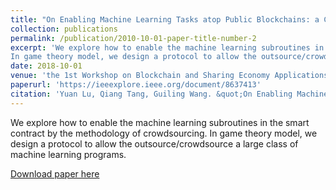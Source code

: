 ```yaml
---
title: "On Enabling Machine Learning Tasks atop Public Blockchains: a Crowdsourcing Approach"
collection: publications
permalink: /publication/2010-10-01-paper-title-number-2
excerpt: 'We explore how to enable the machine learning subroutines in the smart contract by the methodology of crowdsourcing. 
In game theory model, we design a protocol to allow the outsource/crowdsource a large class of machine learning programs.'
date: 2018-10-01
venue: 'the 1st Workshop on Blockchain and Sharing Economy Applications (BlockSEA)'
paperurl: 'https://ieeexplore.ieee.org/document/8637413'
citation: 'Yuan Lu, Qiang Tang, Guiling Wang. &quot;On Enabling Machine Learning Tasks atop Public Blockchains.&quot; <i>IEEE ICDMW 2018</i>.'
---
```

We explore how to enable the machine learning subroutines in the smart contract by the methodology of crowdsourcing. 
In game theory model, we design a protocol to allow the outsource/crowdsource a large class of machine learning programs.

[Download paper here](https://ieeexplore.ieee.org/document/8637413)

